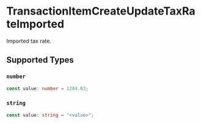 # TransactionItemCreateUpdateTaxRateImported

Imported tax rate.


## Supported Types

### `number`

```typescript
const value: number = 1284.03;
```

### `string`

```typescript
const value: string = "<value>";
```

